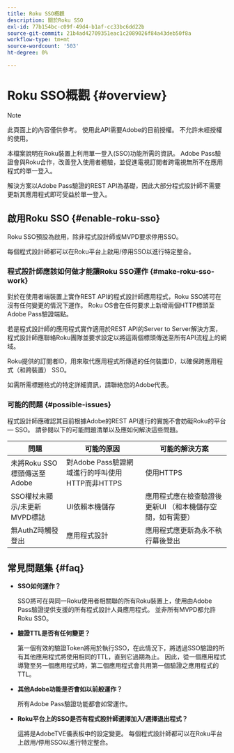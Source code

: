 ```yaml
---
title: Roku SSO概觀
description: 關於Roku SSO
exl-id: 77b154bc-c09f-49d4-b1af-cc33bc6dd22b
source-git-commit: 21b4ad42709351eac1c2089026f84a43deb50f8a
workflow-type: tm+mt
source-wordcount: '503'
ht-degree: 0%

---
```


# Roku SSO概觀 {#overview}

>[!NOTE]
>
>此頁面上的內容僅供參考。 使用此API需要Adobe的目前授權。 不允許未經授權的使用。

本檔案說明在Roku裝置上利用單一登入(SSO)功能所需的資訊。 Adobe Pass驗證會與Roku合作，改善登入使用者體驗，並促進電視訂閱者跨電視無所不在應用程式的單一登入。

解決方案以Adobe Pass驗證的REST API為基礎，因此大部分程式設計師不需要更新其應用程式即可受益於單一登入。

## 啟用Roku SSO {#enable-roku-sso}

Roku SSO預設為啟用，除非程式設計師或MVPD要求停用SSO。

每個程式設計師都可以在Roku平台上啟用/停用SSO以進行特定整合。

### 程式設計師應該如何做才能讓Roku SSO運作 {#make-roku-sso-work}

對於在使用者端裝置上實作REST API的程式設計師應用程式，Roku SSO將可在沒有任何變更的情況下運作。 Roku OS會在任何要求上新增兩個HTTP標頭至Adobe Pass驗證端點。

若是程式設計師的應用程式實作適用於REST API的Server to Server解決方案，程式設計師應聯絡Roku團隊並要求設定以將這兩個標頭傳送至所有API流程上的網域。

Roku提供的訂閱者ID，用來取代應用程式所傳遞的任何裝置ID，以確保跨應用程式（和跨裝置） SSO。

如需所需標題格式的特定詳細資訊，請聯絡您的Adobe代表。

### 可能的問題 {#possible-issues}

程式設計師應確認其目前根據Adobe的REST API進行的實施不會妨礙Roku的平台 — SSO。 請參閱以下的可能問題清單以及應如何解決這些問題。

| 問題 | 可能的原因 | 可能的解決方案 |
|--------------------------------------------------|----------------------------------------------------------------------------|--------------------------------------------------------------------------------------------|
| 未將Roku SSO標頭傳送至Adobe | 對Adobe Pass驗證網域進行的呼叫使用HTTP而非HTTPS | 使用HTTPS |
| SSO權杖未顯示/未更新MVPD標誌 | UI依賴本機儲存 | 應用程式應在檢查驗證後更新UI （和本機儲存空間，如有需要） |
| 無AuthZ時觸發登出 | 應用程式設計 | 應用程式應更新為永不執行幕後登出 |

## 常見問題集 {#faq}

* **SSO如何運作？**

  SSO將可在與同一Roku使用者相關聯的所有Roku裝置上，使用由Adobe Pass驗證提供支援的所有程式設計人員應用程式。 並非所有MVPD都允許Roku SSO。


* **驗證TTL是否有任何變更？**

  第一個有效的驗證Token將用於執行SSO，在此情況下，將透過SSO驗證的所有其他應用程式將使用相同的TTL，直到它過期為止。 因此，從一個應用程式導覽至另一個應用程式時，第二個應用程式會共用第一個驗證之應用程式的TTL。


* **其他Adobe功能是否會如以前般運作？**

  所有Adobe Pass驗證功能都會如常運作。


* **Roku平台上的SSO是否有程式設計師選擇加入/選擇退出程式？**

  這將是AdobeTVE儀表板中的設定變更。 每個程式設計師都可以在Roku平台上啟用/停用SSO以進行特定整合。
